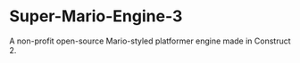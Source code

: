 # Super-Mario-Engine-3
A non-profit open-source Mario-styled platformer engine made in Construct 2.

